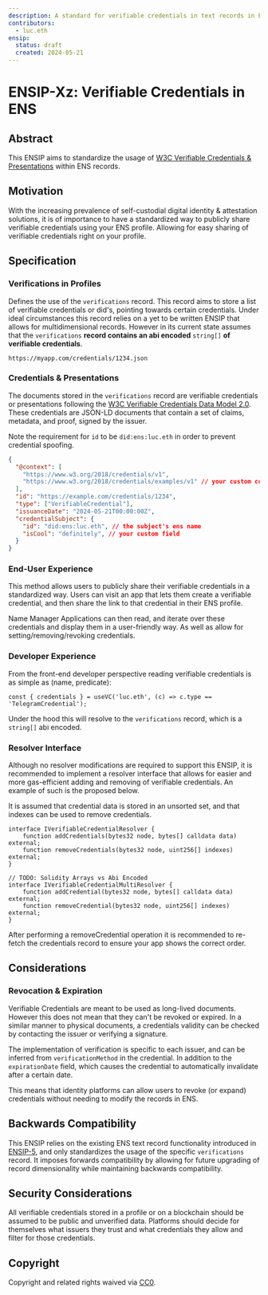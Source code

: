 ```yaml
---
description: A standard for verifiable credentials in text records in ENS
contributors:
  - luc.eth
ensip:
  status: draft
  created: 2024-05-21
---
```


# ENSIP-Xz: Verifiable Credentials in ENS

## Abstract

This ENSIP aims to standardize the usage of [W3C Verifiable Credentials & Presentations](https://www.w3.org/TR/vc-data-model-2.0/) within ENS records.

## Motivation

With the increasing prevalence of self-custodial digital identity & attestation solutions, it is of importance to have a standardized way to publicly share verifiable credentials using your ENS profile.
Allowing for easy sharing of verifiable credentials right on your profile.

## Specification

### Verifications in Profiles

Defines the use of the `verifications` record.
This record aims to store a list of verifiable credentials or did's, pointing towards certain credentials.
Under ideal circumstances this record relies on a yet to be written ENSIP that allows for multidimensional records.
However in its current state assumes that the `verifications` **record contains an abi encoded** `string[]` **of verifiable credentials**.

```
https://myapp.com/credentials/1234.json
```

### Credentials & Presentations

The documents stored in the `verifications` record are verifiable credentials or presentations following the [W3C Verifiable Credentials Data Model 2.0](https://www.w3.org/TR/vc-data-model-2.0/).
These credentials are JSON-LD documents that contain a set of claims, metadata, and proof, signed by the issuer.

Note the requirement for `id` to be `did:ens:luc.eth` in order to prevent credential spoofing.

```json
{
  "@context": [
    "https://www.w3.org/2018/credentials/v1",
    "https://www.w3.org/2018/credentials/examples/v1" // your custom context
  ],
  "id": "https://example.com/credentials/1234",
  "type": ["VerifiableCredential"],
  "issuanceDate": "2024-05-21T00:00:00Z",
  "credentialSubject": {
    "id": "did:ens:luc.eth", // the subject's ens name
    "isCool": "definitely", // your custom field
  }
}
```

### End-User Experience

This method allows users to publicly share their verifiable credentials in a standardized way.
Users can visit an app that lets them create a verifiable credential, and then share the link to that credential in their ENS profile.

Name Manager Applications can then read, and iterate over these credentials and display them in a user-friendly way.
As well as allow for setting/removing/revoking credentials.

### Developer Experience

From the front-end developer perspective reading verifiable credentials is as simple as (name, predicate):

```tsx
const { credentials } = useVC('luc.eth', (c) => c.type == 'TelegramCredential');
```

Under the hood this will resolve to the `verifications` record, which is a `string[]` abi encoded.

### Resolver Interface

Although no resolver modifications are required to support this ENSIP, it is recommended to implement a resolver interface that allows for easier and more gas-efficient adding and removing of verifiable credentials.
An example of such is the proposed below.

It is assumed that credential data is stored in an unsorted set, and that indexes can be used to remove credentials.

```solidity
interface IVerifiableCredentialResolver {
    function addCredentials(bytes32 node, bytes[] calldata data) external;
    function removeCredentials(bytes32 node, uint256[] indexes) external;
}

// TODO: Solidity Arrays vs Abi Encoded
interface IVerifiableCredentialMultiResolver {
    function addCredential(bytes32 node, bytes[] calldata data) external;
    function removeCredential(bytes32 node, uint256[] indexes) external;
}
```

After performing a removeCredential operation it is recommended to re-fetch the credentials record to ensure your app shows the correct order.

## Considerations

### Revocation & Expiration

Verifiable Credentials are meant to be used as long-lived documents.
However this does not mean that they can't be revoked or expired.
In a similar manner to physical documents, a credentials validity can be checked by contacting the issuer or verifying a signature.

The implementation of verification is specific to each issuer, and can be inferred from `verificationMethod` in the credential.
In addition to the `expirationDate` field, which causes the credential to automatically invalidate after a certain date.

This means that identity platforms can allow users to revoke (or expand) credentials without needing to modify the records in ENS.

## Backwards Compatibility

This ENSIP relies on the existing ENS text record functionality introduced in [ENSIP-5](/ensip/5), and only standardizes the usage of the specific `verifications` record.
It imposes forwards compatibility by allowing for future upgrading of record dimensionality while maintaining backwards compatibility.

## Security Considerations

All verifiable credentials stored in a profile or on a blockchain should be assumed to be public and unverified data.
Platforms should decide for themselves what issuers they trust and what credentials they allow and filter for those credentials.

## Copyright

Copyright and related rights waived via [CC0](https://creativecommons.org/publicdomain/zero/1.0/).
